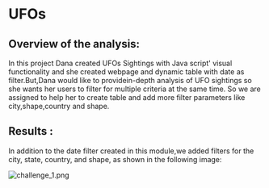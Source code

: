 # UFOs
## Overview of the analysis:
   In this project Dana created UFOs Sightings with Java script' visual functionality and she created webpage and dynamic table with date as filter.But,Dana would like to 
   providein-depth analysis of UFO sightings so she wants her users to filter for multiple criteria at the same time. So we are assigned to help her to create table and add more
   filter parameters like city,shape,country and shape.
   
 ## Results :

   In addition to the date filter created in this module,we added  filters for the city, state, country, and shape, as shown in the following image:
  
  ![challenge_1.png](static/challenge_1.png)
    
